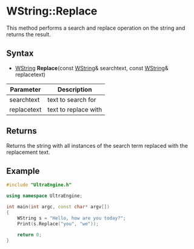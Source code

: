 # WString::Replace #
This method performs a search and replace operation on the string and returns the result.

## Syntax ##
- [WString](WString.md) **Replace**(const [WString](WString.md)& searchtext, const [WString](WString)& replacetext)

| Parameter | Description |
| --- | --- |
| searchtext | text to search for |
| replacetext | text to replace with |

## Returns ##
Returns the string with all instances of the search term replaced with the replacement text.

## Example

```c++
#include "UltraEngine.h"

using namespace UltraEngine;

int main(int argc, const char* argv[])
{
    WString s = "Hello, how are you today?";
    Print(s.Replace("you", "we"));

    return 0;
}
```
